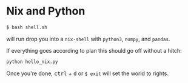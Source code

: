 # Nix and Python
```bash
$ bash shell.sh
```
will run drop you into a `nix-shell` with `python3`, `numpy`, and `pandas`.

If everything goes according to plan this should go off without a hitch:
```bash
python hello_nix.py
```
Once you're done, <kbd>ctrl</kbd> + <kbd>d</kbd> or `$ exit` will set the world to rights.
